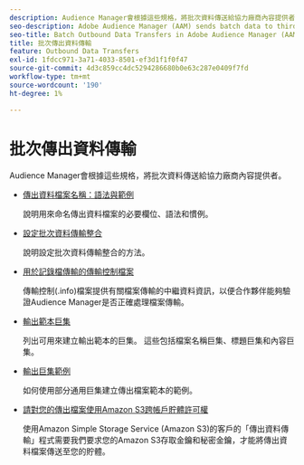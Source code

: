 ```yaml
---
description: Audience Manager會根據這些規格，將批次資料傳送給協力廠商內容提供者。
seo-description: Adobe Audience Manager (AAM) sends batch data to third-party content providers according to these specifications.
seo-title: Batch Outbound Data Transfers in Adobe Audience Manager (AAM)
title: 批次傳出資料傳輸
feature: Outbound Data Transfers
exl-id: 1fdcc971-3a71-4033-8501-ef3d1f1f0f47
source-git-commit: 4d3c859cc4dc5294286680b0e63c287e0409f7fd
workflow-type: tm+mt
source-wordcount: '190'
ht-degree: 1%

---
```


# 批次傳出資料傳輸

Audience Manager會根據這些規格，將批次資料傳送給協力廠商內容提供者。

* [傳出資料檔案名稱：語法與範例](/help/using/integration/receiving-audience-data/batch-outbound-transfers/outbound-file-name-contents.md)

  說明用來命名傳出資料檔案的必要欄位、語法和慣例。

* [設定批次資料傳輸整合](batch-server-configuration.md)

  說明設定批次資料傳輸整合的方法。

* [用於記錄檔傳輸的傳輸控制檔案](/help/using/integration/receiving-audience-data/batch-outbound-transfers/transfer-control-files.md)

  傳輸控制(.info)檔案提供有關檔案傳輸的中繼資料資訊，以便合作夥伴能夠驗證Audience Manager是否正確處理檔案傳輸。

* [輸出範本巨集](/help/using/integration/receiving-audience-data/batch-outbound-transfers/outbound-template-macros.md)

  列出可用來建立輸出範本的巨集。 這些包括檔案名稱巨集、標題巨集和內容巨集。

* [輸出巨集範例](/help/using/integration/receiving-audience-data/batch-outbound-transfers/outbound-macro-examples.md)

  如何使用部分通用巨集建立傳出檔案範本的範例。

* [請對您的傳出檔案使用Amazon S3跨帳戶貯體許可權](/help/using/integration/receiving-audience-data/batch-outbound-transfers/authorize-s3-cross-bucket.md)

  使用Amazon Simple Storage Service (Amazon S3)的客戶的「傳出資料傳輸」程式需要我們要求您的Amazon S3存取金鑰和秘密金鑰，才能將傳出資料檔案傳送至您的貯體。
